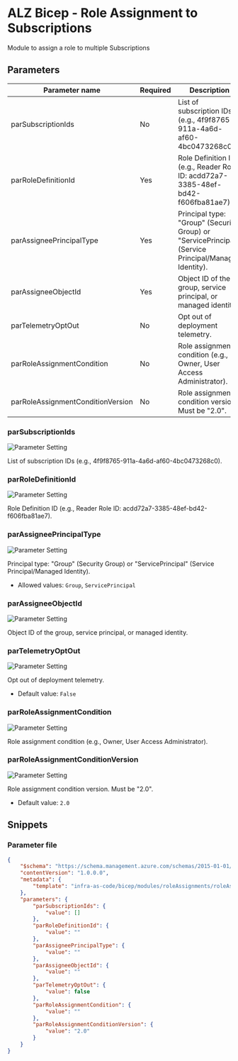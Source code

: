 # ALZ Bicep - Role Assignment to Subscriptions

Module to assign a role to multiple Subscriptions

## Parameters

Parameter name | Required | Description
-------------- | -------- | -----------
parSubscriptionIds | No       | List of subscription IDs (e.g., 4f9f8765-911a-4a6d-af60-4bc0473268c0).
parRoleDefinitionId | Yes      | Role Definition ID (e.g., Reader Role ID: acdd72a7-3385-48ef-bd42-f606fba81ae7).
parAssigneePrincipalType | Yes      | Principal type: "Group" (Security Group) or "ServicePrincipal" (Service Principal/Managed Identity).
parAssigneeObjectId | Yes      | Object ID of the group, service principal, or managed identity.
parTelemetryOptOut | No       | Opt out of deployment telemetry.
parRoleAssignmentCondition | No       | Role assignment condition (e.g., Owner, User Access Administrator).
parRoleAssignmentConditionVersion | No       | Role assignment condition version. Must be "2.0".

### parSubscriptionIds

![Parameter Setting](https://img.shields.io/badge/parameter-optional-green?style=flat-square)

List of subscription IDs (e.g., 4f9f8765-911a-4a6d-af60-4bc0473268c0).

### parRoleDefinitionId

![Parameter Setting](https://img.shields.io/badge/parameter-required-orange?style=flat-square)

Role Definition ID (e.g., Reader Role ID: acdd72a7-3385-48ef-bd42-f606fba81ae7).

### parAssigneePrincipalType

![Parameter Setting](https://img.shields.io/badge/parameter-required-orange?style=flat-square)

Principal type: "Group" (Security Group) or "ServicePrincipal" (Service Principal/Managed Identity).

- Allowed values: `Group`, `ServicePrincipal`

### parAssigneeObjectId

![Parameter Setting](https://img.shields.io/badge/parameter-required-orange?style=flat-square)

Object ID of the group, service principal, or managed identity.

### parTelemetryOptOut

![Parameter Setting](https://img.shields.io/badge/parameter-optional-green?style=flat-square)

Opt out of deployment telemetry.

- Default value: `False`

### parRoleAssignmentCondition

![Parameter Setting](https://img.shields.io/badge/parameter-optional-green?style=flat-square)

Role assignment condition (e.g., Owner, User Access Administrator).

### parRoleAssignmentConditionVersion

![Parameter Setting](https://img.shields.io/badge/parameter-optional-green?style=flat-square)

Role assignment condition version. Must be "2.0".

- Default value: `2.0`

## Snippets

### Parameter file

```json
{
    "$schema": "https://schema.management.azure.com/schemas/2015-01-01/deploymentParameters.json#",
    "contentVersion": "1.0.0.0",
    "metadata": {
        "template": "infra-as-code/bicep/modules/roleAssignments/roleAssignmentSubscriptionMany.json"
    },
    "parameters": {
        "parSubscriptionIds": {
            "value": []
        },
        "parRoleDefinitionId": {
            "value": ""
        },
        "parAssigneePrincipalType": {
            "value": ""
        },
        "parAssigneeObjectId": {
            "value": ""
        },
        "parTelemetryOptOut": {
            "value": false
        },
        "parRoleAssignmentCondition": {
            "value": ""
        },
        "parRoleAssignmentConditionVersion": {
            "value": "2.0"
        }
    }
}
```
